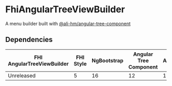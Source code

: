 # FhiAngularTreeViewBuilder

A menu builder built with [@ali-hm/angular-tree-component](https://www.npmjs.com/package/@ali-hm/angular-tree-component/)

## Dependencies

| FHI AngularTreeViewBuilder | FHI Style | NgBootstrap | Angular Tree Component | Angular | Node/NPM |
| -------------------------- | --------- | ----------- | ---------------------- | ------- | -------- |
| Unreleased                 | 5         | 16          | 12                     | 17      | 18/9 *   |
